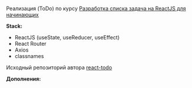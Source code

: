 Реализация (ToDo) по курсу [Разработка списка задача на ReactJS для начинающих](https://www.youtube.com/watch?v=PGZ6HtgSeio&list=PL0FGkDGJQjJGBcY_b625HqAKL4i5iNZGs)

**Stack:**

- ReactJS (useState, useReducer, useEffect)
- React Router
- Axios
- classnames

Исходный репозиторий автора [react-todo](https://github.com/Archakov06/react-todo)


**Дополнения:**
